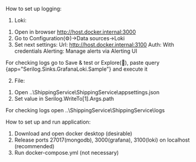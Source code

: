 How to set up logging:
1) Loki:
1. Open in browser http://host.docker.internal:3000
2. Go to Configuration(⚙)->Data sources->Loki
3. Set next settings:
Url: http://host.docker.internal:3100
Auth: With credentials
Alerting: Manage alerts via Alerting UI

For checking logs go to Save & test or Explore(🧭), paste query {app="Serilog.Sinks.GrafanaLoki.Sample"} and execute it

2) File:
1. Open ..\ShippingService\ShippingService\appsettings.json
2. Set value in Serilog.WriteTo[1].Args.path

For checking logs open ..\ShippingService\ShippingService\logs

How to set up and run application:
1. Download and open docker desktop (desirable)
2. Release ports 27017(mongodb), 3000(grafana), 3100(loki) on localhost (recommended)
3. Run docker-compose.yml (not necessary)
